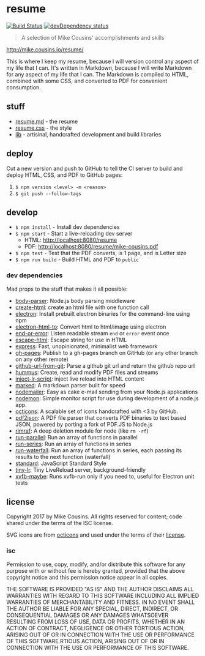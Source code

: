 # resume

[![Build Status][travis-shield]][travis]
[![devDependency status][david-dev-shield]][david-dev]

> A selection of Mike Cousins' accomplishments and skills

<http://mike.cousins.io/resume/>

This is where I keep my resume, because I will version control any aspect of my
life that I can. It's written in Markdown, because I will write Markdown for any
aspect of my life that I can. The Markdown is compiled to HTML, combined with
some CSS, and converted to PDF for convenient consumption.

## stuff

- [resume.md](./resume.md) - the resume
- [resume.css](./resume.css) - the style
- [lib](./lib) - artisinal, handcrafted development and build libraries

## deploy

Cut a new version and push to GitHub to tell the CI server to build and deploy
HTML, CSS, and PDF to GitHub pages:

1. `$ npm version <level> -m <reason>`
2. `$ git push --follow-tags`

## develop

- `$ npm install` - Install dev dependencies
- `$ npm start` - Start a live-reloading dev server
  - HTML: <http://localhost:8080/resume>
  - PDF: <http://localhost:8080/resume/mike-cousins.pdf>
- `$ npm test` - Test that the PDF converts, is 1 page, and is Letter size
- `$ npm run build` - Build HTML and PDF to `public`

### dev dependencies

Mad props to the stuff that makes it all possible:

- [body-parser](https://github.com/expressjs/body-parser): Node.js body parsing
  middleware
- [create-html](https://github.com/sethvincent/create-html): create an html file
  with one function call
- [electron](https://github.com/electron-userland/electron-prebuilt): Install
  prebuilt electron binaries for the command-line using npm
- [electron-html-to](https://github.com/bjrmatos/electron-html-to): Convert html
  to html/image using electron
- [end-or-error](https://github.com/stream-utils/end-or-error): Listen readable
  stream `end` or `error` event once
- [escape-html](https://github.com/component/escape-html): Escape string for use
  in HTML
- [express](https://github.com/expressjs/express): Fast, unopinionated,
  minimalist web framework
- [gh-pages](https://github.com/tschaub/gh-pages): Publish to a gh-pages branch
  on GitHub (or any other branch on any other remote)
- [github-url-from-git](https://github.com/visionmedia/node-github-url-from-git):
  Parse a github git url and return the github repo url
- [hummus](https://github.com/galkahana/HummusJS): Create, read and modify PDF
  files and streams
- [inject-lr-script](https://github.com/mattdesl/inject-lr-script): inject live
  reload into HTML content
- [marked](https://github.com/chjj/marked): A markdown parser built for speed
- [nodemailer](https://github.com/nodemailer/nodemailer): Easy as cake e-mail
  sending from your Node.js applications
- [nodemon](https://github.com/remy/nodemon): Simple monitor script for use
  during development of a node.js app.
- [octicons](https://github.com/primer/octicons): A scalable set of icons
  handcrafted with <3 by GitHub.
- [pdf2json](https://github.com/modesty/pdf2json): A PDF file parser that
  converts PDF binaries to text based JSON, powered by porting a fork of PDF.JS
  to Node.js
- [rimraf](https://github.com/isaacs/rimraf): A deep deletion module for node
  (like `rm -rf`)
- [run-parallel](https://github.com/feross/run-parallel): Run an array of
  functions in parallel
- [run-series](https://github.com/feross/run-series): Run an array of functions
  in series
- [run-waterfall](https://github.com/feross/run-waterfall): Run an array of
  functions in series, each passing its results to the next function (waterfall)
- [standard](https://github.com/feross/standard): JavaScript Standard Style
- [tiny-lr](https://github.com/mklabs/tiny-lr): Tiny LiveReload server,
  background-friendly
- [xvfb-maybe](https://github.com/paulcbetts/xvfb-maybe): Runs xvfb-run only if
  you need to, useful for Electron unit tests

## license

Copyright 2017 by Mike Cousins. All rights reserved for content; code shared
under the terms of the ISC license.

SVG icons are from [octicons][octicons] and used under the terms of their
[license][octicons-license].

### isc

Permission to use, copy, modify, and/or distribute this software for any purpose
with or without fee is hereby granted, provided that the above copyright notice
and this permission notice appear in all copies.

THE SOFTWARE IS PROVIDED "AS IS" AND THE AUTHOR DISCLAIMS ALL WARRANTIES WITH
REGARD TO THIS SOFTWARE INCLUDING ALL IMPLIED WARRANTIES OF MERCHANTABILITY AND
FITNESS. IN NO EVENT SHALL THE AUTHOR BE LIABLE FOR ANY SPECIAL, DIRECT,
INDIRECT, OR CONSEQUENTIAL DAMAGES OR ANY DAMAGES WHATSOEVER RESULTING FROM LOSS
OF USE, DATA OR PROFITS, WHETHER IN AN ACTION OF CONTRACT, NEGLIGENCE OR OTHER
TORTIOUS ACTION, ARISING OUT OF OR IN CONNECTION WITH THE USE OR PERFORMANCE OF
THIS SOFTWARE.RTIOUS ACTION, ARISING OUT OF OR IN CONNECTION WITH THE USE OR
PERFORMANCE OF THIS SOFTWARE.

[octicons]: https://octicons.github.com/
[octicons-license]: https://github.com/primer/octicons#license
[travis]: https://travis-ci.org/mcous/resume
[david-dev]: https://david-dm.org/mcous/resume?type=dev
[travis-shield]:
  https://img.shields.io/travis/mcous/resume.svg?style=flat-square&maxAge=3600
[david-dev-shield]:
  https://img.shields.io/david/dev/mcous/resume.svg?style=flat-square&maxAge=3600
